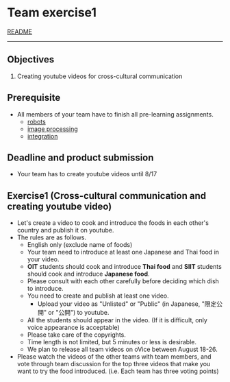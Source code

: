 # Team exercise1

[README](../README.md)

---

## Objectives
1. Creating youtube videos for cross-cultural communication

## Prerequisite
- All members of your team have to finish all pre-learning assignments.
  - [robots](https://github.com/oit-ipbl/robots)
  - [image processing](https://github.com/oit-ipbl/image_processing) 
  - [integration ](https://github.com/oit-ipbl/Integration)

## Deadline and product submission
- Your team has to create youtube videos until 8/17

## Exercise1 (Cross-cultural communication and creating youtube video)
- Let's create a video to cook and introduce the foods in each other's country and publish it on youtube.
- The rules are as follows.
  - English only (exclude name of foods)
  - Your team need to introduce at least one Japanese and Thai food in your video.
  - **OIT** students should cook and introduce **Thai food** and **SIIT** students should cook and introduce **Japanese food**.
  - Please consult with each other carefully before deciding which dish to introduce.
  - You need to create and publish at least one video.
    - Upload your video as "Unlisted" or "Public" (in Japanese, "限定公開" or "公開") to youtube.
  - All the students should appear in the video. (If it is difficult, only voice appearance is acceptable)
  - Please take care of the copyrights.
  - Time length is not limited, but 5 minutes or less is desirable.
  - We plan to release all team videos on oVice between August 18-26.
- Please watch the videos of the other teams with team members, and vote through team discussion for the top three videos that make you want to try the food introduced. (i.e. Each team has three voting points)
